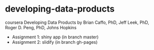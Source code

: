 developing-data-products
========================

coursera Developing Data Products by Brian Caffo, PhD, Jeff Leek, PhD, Roger D. Peng, PhD, Johns Hopkins

- Assignment 1: shiny app (in branch master)
- Assignment 2: slidify (in branch gh-pages)


